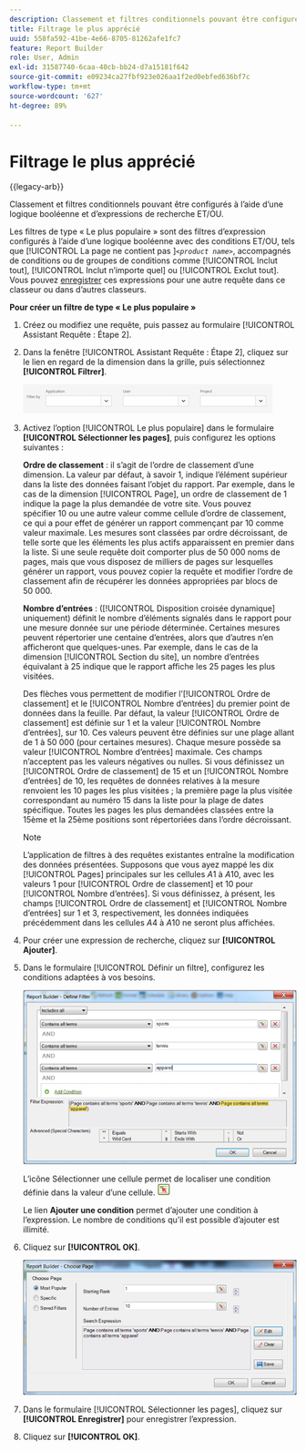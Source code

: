 ```yaml
---
description: Classement et filtres conditionnels pouvant être configurés à l’aide d’une logique booléenne et d’expressions de recherche ET/OU.
title: Filtrage le plus apprécié
uuid: 558fa592-41be-4e66-8705-81262afe1fc7
feature: Report Builder
role: User, Admin
exl-id: 31587740-6caa-40cb-bb24-d7a15181f642
source-git-commit: e09234ca27fbf923e026aa1f2ed0ebfed636bf7c
workflow-type: tm+mt
source-wordcount: '627'
ht-degree: 89%

---
```


# Filtrage le plus apprécié

{{legacy-arb}}

Classement et filtres conditionnels pouvant être configurés à l’aide d’une logique booléenne et d’expressions de recherche ET/OU.

Les filtres de type « Le plus populaire » sont des filtres d’expression configurés à l’aide d’une logique booléenne avec des conditions ET/OU, tels que [!UICONTROL La page ne contient pas ]*`<product name>`*, accompagnés de conditions ou de groupes de conditions comme [!UICONTROL Inclut tout], [!UICONTROL Inclut n’importe quel] ou [!UICONTROL Exclut tout]. Vous pouvez [enregistrer](/help/analyze/legacy-report-builder/layout/c-filter-dimensions/saved-filters.md) ces expressions pour une autre requête dans ce classeur ou dans d’autres classeurs.

**Pour créer un filtre de type « Le plus populaire »**

1. Créez ou modifiez une requête, puis passez au formulaire [!UICONTROL Assistant Requête : Étape 2].

1. Dans la fenêtre [!UICONTROL Assistant Requête : Étape 2], cliquez sur le lien en regard de la dimension dans la grille, puis sélectionnez **[!UICONTROL Filtrer]**.

   ![Capture d’écran montrant la boîte de dialogue Définir un filtre avec des options pour filtrer par application, utilisateur et projet.](/help/admin/tools/assets/filter.png)

1. Activez l’option [!UICONTROL Le plus populaire] dans le formulaire **[!UICONTROL Sélectionner les pages]**, puis configurez les options suivantes :

   **Ordre de classement** : il s’agit de l’ordre de classement d’une dimension. La valeur par défaut, à savoir 1, indique l’élément supérieur dans la liste des données faisant l’objet du rapport. Par exemple, dans le cas de la dimension [!UICONTROL Page], un ordre de classement de 1 indique la page la plus demandée de votre site. Vous pouvez spécifier 10 ou une autre valeur comme cellule d’ordre de classement, ce qui a pour effet de générer un rapport commençant par 10 comme valeur maximale. Les mesures sont classées par ordre décroissant, de telle sorte que les éléments les plus actifs apparaissent en premier dans la liste. Si une seule requête doit comporter plus de 50 000 noms de pages, mais que vous disposez de milliers de pages sur lesquelles générer un rapport, vous pouvez copier la requête et modifier l’ordre de classement afin de récupérer les données appropriées par blocs de 50 000.

   **Nombre d’entrées** : ([!UICONTROL Disposition croisée dynamique] uniquement) définit le nombre d’éléments signalés dans le rapport pour une mesure donnée sur une période déterminée. Certaines mesures peuvent répertorier une centaine d’entrées, alors que d’autres n’en afficheront que quelques-unes. Par exemple, dans le cas de la dimension [!UICONTROL Section du site], un nombre d’entrées équivalant à 25 indique que le rapport affiche les 25 pages les plus visitées.

   Des flèches vous permettent de modifier l’[!UICONTROL Ordre de classement] et le [!UICONTROL Nombre d’entrées] du premier point de données dans la feuille. Par défaut, la valeur [!UICONTROL Ordre de classement] est définie sur 1 et la valeur [!UICONTROL Nombre d’entrées], sur 10. Ces valeurs peuvent être définies sur une plage allant de 1 à 50 000 (pour certaines mesures). Chaque mesure possède sa valeur [!UICONTROL Nombre d’entrées] maximale. Ces champs n’acceptent pas les valeurs négatives ou nulles. Si vous définissez un [!UICONTROL Ordre de classement] de 15 et un [!UICONTROL Nombre d’entrées] de 10, les requêtes de données relatives à la mesure renvoient les 10 pages les plus visitées ; la première page la plus visitée correspondant au numéro 15 dans la liste pour la plage de dates spécifique. Toutes les pages les plus demandées classées entre la 15ème et la 25ème positions sont répertoriées dans l’ordre décroissant.

   >[!NOTE]
   >
   >L’application de filtres à des requêtes existantes entraîne la modification des données présentées. Supposons que vous ayez mappé les dix [!UICONTROL Pages] principales sur les cellules $A$1 à $A$10, avec les valeurs 1 pour [!UICONTROL Ordre de classement] et 10 pour [!UICONTROL Nombre d’entrées]. Si vous définissez, à présent, les champs [!UICONTROL Ordre de classement] et [!UICONTROL Nombre d’entrées] sur 1 et 3, respectivement, les données indiquées précédemment dans les cellules $A$4 à $A$10 ne seront plus affichées.

1. Pour créer une expression de recherche, cliquez sur **[!UICONTROL Ajouter]**.

1. Dans le formulaire [!UICONTROL Définir un filtre], configurez les conditions adaptées à vos besoins.


   ![Capture d’écran affichant la boîte de dialogue Définir un filtre.](assets/expressions_define_filter.png)

   L’icône Sélectionner une cellule permet de localiser une condition définie dans la valeur d’une cellule. ![Icône Sélectionner une cellule.](assets/select_cell_icon.png)

   Le lien **Ajouter une condition** permet d’ajouter une condition à l’expression. Le nombre de conditions qu’il est possible d’ajouter est illimité.

1. Cliquez sur **[!UICONTROL OK]**.

   ![Copie d’écran de la boîte de dialogue Définir le filtre avec le bouton OK en bas à droite.](assets/choose_page_02.png)

1. Dans le formulaire [!UICONTROL Sélectionner les pages], cliquez sur **[!UICONTROL Enregistrer]** pour enregistrer l’expression.
1. Cliquez sur **[!UICONTROL OK]**.
